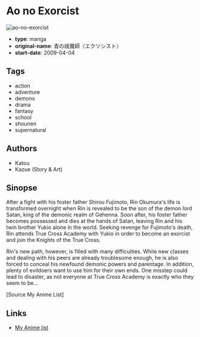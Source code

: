 # Ao no Exorcist

![ao-no-exorcist](https://cdn.myanimelist.net/images/manga/2/188810.jpg)

-   **type**: manga
-   **original-name**: 青の祓魔師〈エクソシスト〉
-   **start-date**: 2009-04-04

## Tags

-   action
-   adventure
-   demons
-   drama
-   fantasy
-   school
-   shounen
-   supernatural

## Authors

-   Katou
-   Kazue (Story & Art)

## Sinopse

After a fight with his foster father Shirou Fujimoto, Rin Okumura's life is transformed overnight when Rin is revealed to be the son of the demon lord Satan, king of the demonic realm of Gehenna. Soon after, his foster father becomes possessed and dies at the hands of Satan, leaving Rin and his twin brother Yukio alone in the world. Seeking revenge for Fujimoto's death, Rin attends True Cross Academy with Yukio in order to become an exorcist and join the Knights of the True Cross.

Rin's new path, however, is filled with many difficulties. While new classes and dealing with his peers are already troublesome enough, he is also forced to conceal his newfound demonic powers and parentage. In addition, plenty of evildoers want to use him for their own ends. One misstep could lead to disaster, as not everyone at True Cross Academy is exactly who they seem to be...

[Source My Anime List]

## Links

-   [My Anime list](https://myanimelist.net/manga/13492/Ao_no_Exorcist)
